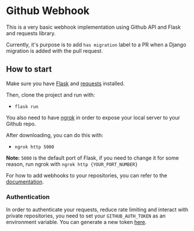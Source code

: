 # Github Webhook

This is a very basic webhook implementation using Github API and Flask and requests library.

Currently, it's purpose is to add `has migration` label to a PR when a Django migration is added with the pull request.

## How to start

Make sure you have [Flask](https://www.palletsprojects.com/p/flask/) and [requests](https://requests.readthedocs.io/en/master/) installed.

Then, clone the project and run with:

- `flask run`

You also need to have [ngrok](https://ngrok.com/) in order to expose your local server to your Github repo.

After downloading, you can do this with:

- `ngrok http 5000`

**Note:** `5000` is the default port of Flask, if you need to change it for some reason, run ngrok with `ngrok http {YOUR_PORT_NUMBER}`

For how to add webhooks to your repositories, you can refer to the [documentation](https://developer.github.com/webhooks/creating/).

### Authentication

In order to authenticate your requests, reduce rate limiting and interact with private repositories, you need to set your `GITHUB_AUTH_TOKEN` as an environment variable. You can generate a new token [here](https://github.com/settings/tokens).